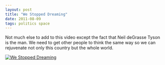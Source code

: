 ```yaml
---
layout: post
title: "We Stopped Dreaming"
date: 2011-08-09
tags: politics space
---
```


Not much else to add to this video except the fact that Neil deGrasse Tyson is the man. We need to get other people to think the same way so we can rejuvenate not only this country but the whole world.

[![We Stopped Dreaming](http://img.youtube.com/vi/3_F3pw5F_Pc/0.jpg)](http://www.youtube.com/watch?v=3_F3pw5F_Pc "We Stopped Dreaming")

